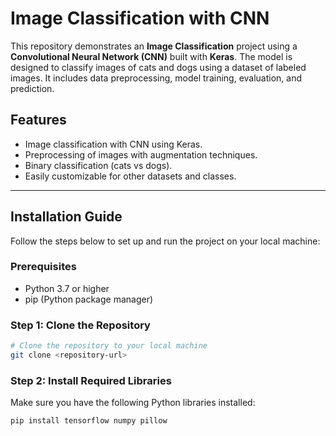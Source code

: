 # Image Classification with CNN

This repository demonstrates an **Image Classification** project using a **Convolutional Neural Network (CNN)** built with **Keras**. The model is designed to classify images of cats and dogs using a dataset of labeled images. It includes data preprocessing, model training, evaluation, and prediction.

## Features
- Image classification with CNN using Keras.
- Preprocessing of images with augmentation techniques.
- Binary classification (cats vs dogs).
- Easily customizable for other datasets and classes.

---

## Installation Guide

Follow the steps below to set up and run the project on your local machine:

### Prerequisites
- Python 3.7 or higher
- pip (Python package manager)

### Step 1: Clone the Repository
```bash
# Clone the repository to your local machine
git clone <repository-url>
```

### Step 2: Install Required Libraries
Make sure you have the following Python libraries installed:

```bash
pip install tensorflow numpy pillow
```